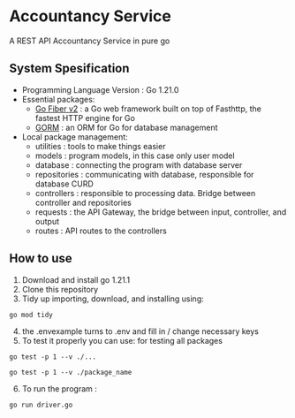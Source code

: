 # Accountancy Service

A REST API Accountancy Service in pure go

## System Spesification
- Programming Language Version : Go 1.21.0
- Essential packages:
  * [Go Fiber v2](https://gofiber.io) : a Go web framework built on top of Fasthttp, the fastest HTTP engine for Go
  * [GORM](https://gorm.io/docs/) : an ORM for Go for database management
- Local package management:
  * utilities : tools to make things easier
  * models : program models, in this case only user model
  * database : connecting the program with database server
  * repositories : communicating with database, responsible for database CURD
  * controllers : responsible to processing data. Bridge between controller and repositories
  * requests : the API Gateway, the bridge between input, controller, and output
  * routes : API routes to the controllers

## How to use
1. Download and install go 1.21.1
2. Clone this repository
3. Tidy up importing, download, and installing using: 
  ```console
  go mod tidy
  ```
4. the .envexample turns to .env and fill in / change necessary keys
5. To test it properly you can use:
for testing all packages
  ```console
  go test -p 1 --v ./...
  ```
  ```console
  go test -p 1 --v ./package_name
  ```

6. To run the program : 
  ```console
  go run driver.go
  ```
